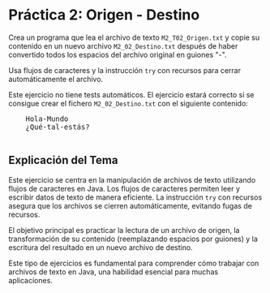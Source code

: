 <!DOCTYPE html>
<html>
<body>
  <h1>Práctica 2: Origen - Destino</h1>

  <p>Crea un programa que lea el archivo de texto <code>M2_T02_Origen.txt</code> y copie su contenido en un nuevo archivo <code>M2_02_Destino.txt</code> después de haber convertido todos los espacios del archivo original en guiones "-".</p>

  <p>Usa flujos de caracteres y la instrucción <code>try</code> con recursos para cerrar automáticamente el archivo.</p>

  <p>Este ejercicio no tiene tests automáticos. El ejercicio estará correcto si se consigue crear el fichero <code>M2_02_Destino.txt</code> con el siguiente contenido:</p>
  

  <pre>
    Hola-Mundo
    ¿Qué-tal-estás?
  </pre>

  <h2>Explicación del Tema</h2>

  <p>Este ejercicio se centra en la manipulación de archivos de texto utilizando flujos de caracteres en Java. Los flujos de caracteres permiten leer y escribir datos de texto de manera eficiente. La instrucción <code>try</code> con recursos asegura que los archivos se cierren automáticamente, evitando fugas de recursos.</p>

  <p>El objetivo principal es practicar la lectura de un archivo de origen, la transformación de su contenido (reemplazando espacios por guiones) y la escritura del resultado en un nuevo archivo de destino.</p>

  <p>Este tipo de ejercicios es fundamental para comprender cómo trabajar con archivos de texto en Java, una habilidad esencial para muchas aplicaciones.</p>

</body>
</html>
